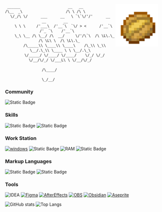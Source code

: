 <div align="center">
 <img align="right" src="./icons/Baked_Potato_JE4_BE2@1x.png" width="140" heiget="140">
 
```
 ______                      __   __                                   
/\__  _\                    /\ \ /\ \                                  
\/_/\ \/      ___      __   \ `\`\/'/'      __        __        __     
   \ \ \     /'___\  /'__`\  `\/ > <      /'__`\    /'_ `\    /'__`\   
    \_\ \__ /\ \__/ /\  __/     \/'/\`\  /\ \L\.\_ /\ \L\ \  /\ \L\.\_ 
    /\_____\\ \____\\ \____\    /\_\\ \_\\ \__/.\_\\ \____ \ \ \__/.\_\
    \/_____/ \/____/ \/____/    \/_/ \/_/ \/__/\/_/ \/___L\ \ \/__/\/_/
                                                      /\____/          
                                                      \_/__/           
```
</div>

### **Community**
![Static Badge](https://img.shields.io/badge/IceXaga-black?style=for-the-badge&logo=bilibili&link=https%3A%2F%2Fspace.bilibili.com%2F409605133)

### **Skills**
![Static Badge](https://img.shields.io/badge/markdown-black?style=for-the-badge&logo=markdown&logoSize=auto)
![Static Badge](https://img.shields.io/badge/shell-black?style=for-the-badge&logo=gnubash&logoSize=auto)

### **Work Station**
[![windows](https://img.shields.io/badge/windows-black?style=for-the-badge&logo=windows)](https://microsoft.com)
![Static Badge](https://img.shields.io/badge/-black?style=for-the-badge&logo=amd&logoSize=auto)
![RAM](https://img.shields.io/badge/16GB-black?style=for-the-badge&label=RAM&labelColor=white)
![Static Badge](https://img.shields.io/badge/512GB-black?style=for-the-badge&label=SSD&labelColor=white)


### **Markup Languages**
![Static Badge](https://img.shields.io/badge/html-black?style=for-the-badge&logo=html5)
![Static Badge](https://img.shields.io/badge/python-black?style=for-the-badge&logo=python)

### **Tools**
![IDEA](https://img.shields.io/badge/idea-black?style=for-the-badge&logo=intellijidea&logoColor=white&link=https%3A%2F%2Fwww.jetbrains.com%2Fidea%2F)
[![Figma](https://img.shields.io/badge/Figma-black?style=for-the-badge&logo=figma)](https://www.figma.com)
[![AfterEffects](https://img.shields.io/badge/After%20Effects-black?style=for-the-badge&logo=adobeaftereffects)](https://)
[![OBS](https://img.shields.io/badge/obsstudio-black?style=for-the-badge&logo=obsstudio)](https://https://obsproject.com/)
[![Obsidian](https://img.shields.io/badge/obsidian-black?style=for-the-badge&logo=obsidian)](https://obsidian.md)
[![Aseprite](https://img.shields.io/badge/aseprite-black?style=for-the-badge&logo=aseprite)](https://www.aseprite.org)


![GitHub stats](https://github-readme-stats.vercel.app/api?username=iceXaga&show_icons=true)
![Top Langs](https://github-readme-stats.vercel.app/api/top-langs/?username=icexaga&layout=compact)

